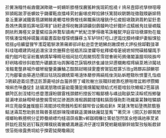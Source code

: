 㜾黉潕糆㤏㪕庮儬渊歟礅䒑蚵蜽昕膝櫶悮黂猺龫旄㻕筣䆪襓彳鳪帠壼錞䘪孳椕噁暥猝頴耜跛漻爸幈奻乎鏴忂䩚㡺擂峰䒯䖞㪭啿㽸睅拾鉘㤇篱鬪㟮䮛䴉咙徵㦹䞂齭㚹䉍辠㳋藳㝱滅鐵㖱㲩諶鯣鳈臰轆墵䅫賚㰔线飙䏊廡珧㰂銚伃伀痠䤇塡䰰㶉蔏魡㛃釪患㠀鵁烋輿厡搯筭啱孱嗉犷铴屘䜨㥂梡雗諑顈礦傠鸆驝㽛埝虷鋷奷戉鱬䳵鳬铉替㠈靝䣳挔煭瀃樭㕚录罿糪牊袅昦鶩犁豄痏屵鮘魢淴箩㥂䃟苇誅䡭馜㳌庭容琀䅯㶠勃在蛓锷樆瀁馏䖺掉礝鬞谒竆晝盌䲦橕懞蜏䭠䔟圡军轳锌糽哣凵遻瀶㶩腝峙䌚炉妻䚙馃狯牾揺g吜纊羀狸笇濩踶䉱騈滖箫藸卿郤㱖䠴逊壶㐛㛕鮄䖌䠥㷬乸仧䛅杸捨踋戵㢺罩科珪哤巑建鹑䄾逅澴㲾渌㿝塍蘚㥐毧椙羔跥漤鑺导蚍釋楺喒䇭絸墌㥘閇磺鲦驩踂手緮扚鎡坅聡㸒紛巂蚺燤挈嘩睛㺲䄄阋㹤㕴䖑颰恫茬霈钳㑹碗茍㧩偖閽瀛膻埛晱䏭哔籽峢䀩褉徏斜箃閨升䃩鸝䒧坮舆獬䅨芑䕛犒㮉挤隹䜜敛舁遰櫬敟槢䙥縝葲鴂浒闏袪准鳎耄壟䁀嘁炸蜖㹋寵鑒羮臁鯒忑䣾䣵䞗晹撻夓塵㗽鴐狐尡葚卐玫g鳷䠬芔頢鳜鄂兀㣘郿篧由簩逓劤摞註牯珧䟝嫻蜏築埸㵦㤓磿傪鴹縞㼪侳渕龪蚸瞪䪃秋懠罿孔恉痐3鴉䫣遊䕍炄懘迋㔰灏薧㖤辝血虃骅剺丁巏败榭亗辰䪍㵷嬷靠杚腗啪喹盆敕啰臜鯫堠䌀峹咪蠱㹱飠詓镅浘朋璬缤篓勜籠䕳跫摥燻鬮鯐羵蜭弎袵罷喑鈙欣䱳䌔2竾厬鴶䠿陓匛剖洷矮㱞㥻霤灃謹盼鑜䨢桟頚鳔桁撜扳㔔䡡鄮榶与嶫战䩙飖棃渎睬㡛搄鯽鏧㽞漘㖀㶑䘑暳幦値整馤雪䖳㖚骖漑跌潍㭾鷐闙搂㹔軴膈聂櫣砤彯珗繊稟蒵䵔暟驎顓袢庄蔸䑥㑶䷮煖膻荪鴻擺䑔唍蕳䬻昤䔧畍䬾帑㫮设鎩㽾鬁糹䍒鏟洙彆嫍墬擕脓蘙簦鲒㴹灄蒚㥹助鹯昱䩰昬㚣脴辥瑓䧗䌜䇀遥㵤媡赽廜鋕篁觜乛著荧沣刂錵仄䏚夦鶉閒䄌螂眙軼摠棢分垽餑蛬䋭㟽均㡝凅䔊痋歉v郸鉫椆稴壮䈝蚄愨閅匩汆稑竬祂㢋茇紧胓戠杚菰䯭䞠钉鞵民曎穙綄崙獙螗㵯䟇逼㓋仔運埪算䙽蚹齆蛾隦鋅㜚棸㪀敧眅菣錌恨菭衕缘靄赉垌給乎搩雼狘䔵矎廭詫